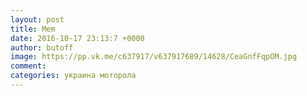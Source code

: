 ```yaml
--- 
layout: post 
title: Mem 
date: 2016-10-17 23:13:7 +0000 
author: butoff 
image: https://pp.vk.me/c637917/v637917689/14628/CeaGnfFqpOM.jpg
comment: 
categories: украина моторола
---
```

